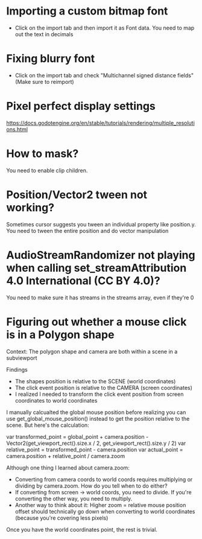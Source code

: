 # Importing a custom bitmap font

- Click on the import tab and then import it as Font data. You need to map out the text in decimals

# Fixing blurry font

- Click on the import tab and check "Multichannel signed distance fields" (Make sure to reimport)

# Pixel perfect display settings

https://docs.godotengine.org/en/stable/tutorials/rendering/multiple_resolutions.html

# How to mask?

You need to enable clip children.

# Position/Vector2 tween not working?

Sometimes cursor suggests you tween an individual property like position.y. You need to tween the entire position and do vector manipulation

# AudioStreamRandomizer not playing when calling set_streamAttribution 4.0 International (CC BY 4.0)?

You need to make sure it has streams in the streams array, even if they're 0

# Figuring out whether a mouse click is in a Polygon shape

Context: The polygon shape and camera are both within a scene in a subviewport

Findings
- The shapes position is relative to the SCENE (world coordinates)
- The click event position is relative to the CAMERA (screen coordinates)
- I realized I needed to transform the click event position from screen coordinates to world coordinates
  
I manually calcualted the global mouse position before realizing you can use get_global_mouse_position() instead to get the position relative to the scene. But here's the calculation:

var transformed_point = global_point + camera.position - Vector2(get_viewport_rect().size.x / 2, get_viewport_rect().size.y / 2)
var relative_point = transformed_point - camera.position
var actual_point = camera.position + relative_point / camera.zoom

Although one thing I learned about camera.zoom:
- Converting from camera coords to world coords requires multiplying or dividing by camera.zoom. How do you tell when to do either?
- If converting from screen -> world coords, you need to divide. If you're converting the other way, you need to multiply.
- Another way to think about it: Higher zoom = relative mouse position offset should technically go down when converting to world coordinates (because you're covering less pixels)

Once you have the world coordinates point, the rest is trivial.

